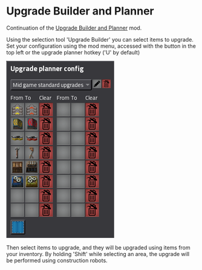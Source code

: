 # Upgrade Builder and Planner

Continuation of the [Upgrade Builder and Planner](https://mods.factorio.com/mod/upgrade-planner) mod.

Using the selection tool 'Upgrade Builder' you can select items to upgrade. Set your configuration using the mod menu, accessed with the button in the top left or the upgrade planner hotkey ('U' by default)

![Upgrade Planner main window](/screenshots/main-window.png?raw=true "Upgrade Planner main window")

Then select items to upgrade, and they will be upgraded using items from your inventory.
By holding 'Shift' while selecting an area, the upgrade will be performed using construction robots.